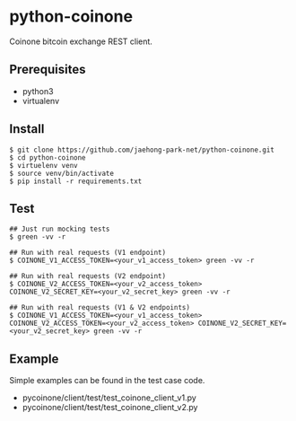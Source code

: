 # python-coinone
Coinone bitcoin exchange REST client.

## Prerequisites
+ python3
+ virtualenv
## Install
```
$ git clone https://github.com/jaehong-park-net/python-coinone.git
$ cd python-coinone
$ virtuelenv venv
$ source venv/bin/activate
$ pip install -r requirements.txt
```

## Test
```
## Just run mocking tests
$ green -vv -r

## Run with real requests (V1 endpoint)
$ COINONE_V1_ACCESS_TOKEN=<your_v1_access_token> green -vv -r

## Run with real requests (V2 endpoint)
$ COINONE_V2_ACCESS_TOKEN=<your_v2_access_token> COINONE_V2_SECRET_KEY=<your_v2_secret_key> green -vv -r

## Run with real requests (V1 & V2 endpoints)
$ COINONE_V1_ACCESS_TOKEN=<your_v1_access_token> COINONE_V2_ACCESS_TOKEN=<your_v2_access_token> COINONE_V2_SECRET_KEY=<your_v2_secret_key> green -vv -r
```

## Example
Simple examples can be found in the test case code.
+ pycoinone/client/test/test_coinone_client_v1.py
+ pycoinone/client/test/test_coinone_client_v2.py